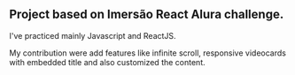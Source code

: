 ## Project based on Imersão React Alura challenge.

I've practiced mainly Javascript and ReactJS.

My contribution were add features like infinite scroll, responsive videocards with embedded title and also customized the content.

